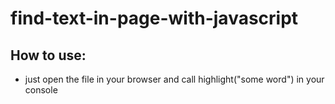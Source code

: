 # find-text-in-page-with-javascript

## How to use:

- just open the file in your browser and call highlight("some word") in your console
